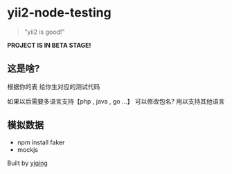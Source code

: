 yii2-node-testing
===========

> "yii2 is good!"

**PROJECT IS IN BETA STAGE!**


这是啥?
-------------

根据你的表  给你生对应的测试代码


如果以后需要多语言支持【php , java , go ...】 可以修改包名?  用以支持其他语言


## 模拟数据
- npm install faker
- mockjs


Built by [yiqing](http://gitbub.com/yiqing)

